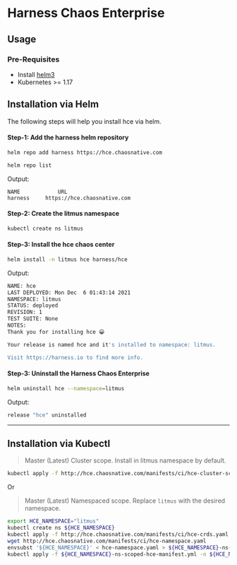 # Harness Chaos Enterprise

## Usage

### Pre-Requisites

- Install [helm3](https://helm.sh/docs/intro/install/)
- Kubernetes >= 1.17

## Installation via Helm

The following steps will help you install hce via helm.

#### Step-1: Add the harness helm repository

```bash
helm repo add harness https://hce.chaosnative.com

helm repo list
```

Output:
```
NAME            URL
harness     https://hce.chaosnative.com                                                               
```

#### Step-2: Create the litmus namespace

```bash
kubectl create ns litmus
```

#### Step-3: Install the hce chaos center

```bash
helm install -n litmus hce harness/hce
```

Output:
```bash
NAME: hce
LAST DEPLOYED: Mon Dec  6 01:43:14 2021
NAMESPACE: litmus
STATUS: deployed
REVISION: 1
TEST SUITE: None
NOTES:
Thank you for installing hce 😀

Your release is named hce and it's installed to namespace: litmus.

Visit https://harness.io to find more info.
```


#### Step-3: Uninstall the Harness Chaos Enterprise

```bash
helm uninstall hce --namespace=litmus
```

Output:
```bash
release "hce" uninstalled
```
---

## Installation via Kubectl


> Master (Latest) Cluster scope. Install in litmus namespace by default.

```bash
kubectl apply -f http://hce.chaosnative.com/manifests/ci/hce-cluster-scope.yaml
```

Or

> Master (Latest) Namespaced scope. Replace `litmus` with the desired namespace.

```bash
export HCE_NAMESPACE="litmus"
kubectl create ns ${HCE_NAMESPACE}
kubectl apply -f http://hce.chaosnative.com/manifests/ci/hce-crds.yaml
wget http://hce.chaosnative.com/manifests/ci/hce-namespace.yaml
envsubst '${HCE_NAMESPACE}' < hce-namespace.yaml > ${HCE_NAMESPACE}-ns-scoped-hce-manifest.yml
kubectl apply -f ${HCE_NAMESPACE}-ns-scoped-hce-manifest.yml -n ${HCE_NAMESPACE}
```

